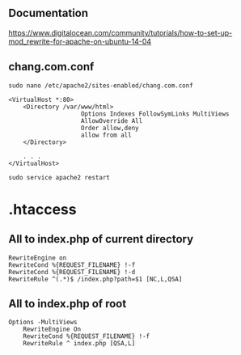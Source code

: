 ## Documentation
https://www.digitalocean.com/community/tutorials/how-to-set-up-mod_rewrite-for-apache-on-ubuntu-14-04

## chang.com.conf
```
sudo nano /etc/apache2/sites-enabled/chang.com.conf

<VirtualHost *:80>
    <Directory /var/www/html>
                    Options Indexes FollowSymLinks MultiViews
                    AllowOverride All
                    Order allow,deny
                    allow from all
    </Directory>

    . . .
</VirtualHost>

sudo service apache2 restart
```

# .htaccess
## All to index.php of current directory
```
RewriteEngine on
RewriteCond %{REQUEST_FILENAME} !-f
RewriteCond %{REQUEST_FILENAME} !-d
RewriteRule ^(.*)$ /index.php?path=$1 [NC,L,QSA]
```
## All to index.php of root
```
Options -MultiViews
    RewriteEngine On
    RewriteCond %{REQUEST_FILENAME} !-f
    RewriteRule ^ index.php [QSA,L]
```
